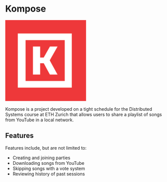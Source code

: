# Kompose
 
<img src="/design/logo/logo.png" width="256">
 
Kompose is a project developed on a tight schedule for the Distributed Systems course at ETH Zurich that allows users
to share a playlist of songs from YouTube in a local network.

## Features
 
Features include, but are not limited to:

- Creating and joining parties 
- Downloading songs from YouTube
- Skipping songs with a vote system
- Reviewing history of past sessions 